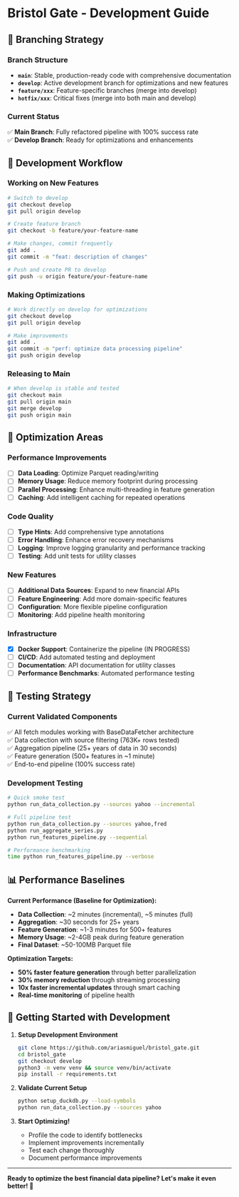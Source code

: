 # Bristol Gate - Development Guide

## 🌿 **Branching Strategy**

### **Branch Structure**
- **`main`**: Stable, production-ready code with comprehensive documentation
- **`develop`**: Active development branch for optimizations and new features
- **`feature/xxx`**: Feature-specific branches (merge into develop)
- **`hotfix/xxx`**: Critical fixes (merge into both main and develop)

### **Current Status**
✅ **Main Branch**: Fully refactored pipeline with 100% success rate  
✅ **Develop Branch**: Ready for optimizations and enhancements  

## 🔧 **Development Workflow**

### **Working on New Features**
```bash
# Switch to develop
git checkout develop
git pull origin develop

# Create feature branch
git checkout -b feature/your-feature-name

# Make changes, commit frequently
git add .
git commit -m "feat: description of changes"

# Push and create PR to develop
git push -u origin feature/your-feature-name
```

### **Making Optimizations**
```bash
# Work directly on develop for optimizations
git checkout develop
git pull origin develop

# Make improvements
git add .
git commit -m "perf: optimize data processing pipeline"
git push origin develop
```

### **Releasing to Main**
```bash
# When develop is stable and tested
git checkout main
git pull origin main
git merge develop
git push origin main
```

## 🎯 **Optimization Areas**

### **Performance Improvements**
- [ ] **Data Loading**: Optimize Parquet reading/writing
- [ ] **Memory Usage**: Reduce memory footprint during processing
- [ ] **Parallel Processing**: Enhance multi-threading in feature generation
- [ ] **Caching**: Add intelligent caching for repeated operations

### **Code Quality**
- [ ] **Type Hints**: Add comprehensive type annotations
- [ ] **Error Handling**: Enhance error recovery mechanisms
- [ ] **Logging**: Improve logging granularity and performance tracking
- [ ] **Testing**: Add unit tests for utility classes

### **New Features**
- [ ] **Additional Data Sources**: Expand to new financial APIs
- [ ] **Feature Engineering**: Add more domain-specific features
- [ ] **Configuration**: More flexible pipeline configuration
- [ ] **Monitoring**: Add pipeline health monitoring

### **Infrastructure**
- [x] **Docker Support**: Containerize the pipeline (IN PROGRESS)
- [ ] **CI/CD**: Add automated testing and deployment
- [ ] **Documentation**: API documentation for utility classes
- [ ] **Performance Benchmarks**: Automated performance testing

## 🧪 **Testing Strategy**

### **Current Validated Components**
✅ All fetch modules working with BaseDataFetcher architecture  
✅ Data collection with source filtering (763K+ rows tested)  
✅ Aggregation pipeline (25+ years of data in 30 seconds)  
✅ Feature generation (500+ features in ~1 minute)  
✅ End-to-end pipeline (100% success rate)  

### **Development Testing**
```bash
# Quick smoke test
python run_data_collection.py --sources yahoo --incremental

# Full pipeline test
python run_data_collection.py --sources yahoo,fred
python run_aggregate_series.py
python run_features_pipeline.py --sequential

# Performance benchmarking
time python run_features_pipeline.py --verbose
```

## 📊 **Performance Baselines**

**Current Performance (Baseline for Optimization):**
- **Data Collection**: ~2 minutes (incremental), ~5 minutes (full)
- **Aggregation**: ~30 seconds for 25+ years
- **Feature Generation**: ~1-3 minutes for 500+ features
- **Memory Usage**: ~2-4GB peak during feature generation
- **Final Dataset**: ~50-100MB Parquet file

**Optimization Targets:**
- **50% faster feature generation** through better parallelization
- **30% memory reduction** through streaming processing
- **10x faster incremental updates** through smart caching
- **Real-time monitoring** of pipeline health

## 🚀 **Getting Started with Development**

1. **Setup Development Environment**
   ```bash
   git clone https://github.com/ariasmiguel/bristol_gate.git
   cd bristol_gate
   git checkout develop
   python3 -m venv venv && source venv/bin/activate
   pip install -r requirements.txt
   ```

2. **Validate Current Setup**
   ```bash
   python setup_duckdb.py --load-symbols
   python run_data_collection.py --sources yahoo
   ```

3. **Start Optimizing!**
   - Profile the code to identify bottlenecks
   - Implement improvements incrementally
   - Test each change thoroughly
   - Document performance improvements

---

**Ready to optimize the best financial data pipeline? Let's make it even better! 🚀** 